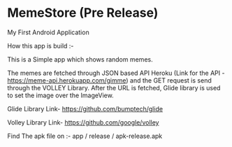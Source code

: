 # MemeStore (Pre Release)
My First Android Application


How this app is build :-

This is a Simple app which shows random memes. 

The memes are fetched through JSON based API Heroku (Link for the API - https://meme-api.herokuapp.com/gimme) and the GET request  is send through the VOLLEY Library. 
After the URL is fetched, Glide library is used to  set the image over the ImageView.



Glide Library Link- https://github.com/bumptech/glide

Volley Library Link- https://github.com/google/volley

Find The apk file on :- app / release / apk-release.apk


                                                                                                                                                                         
